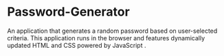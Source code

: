 # Password-Generator
An application that generates a random password based on user-selected criteria. This application runs in the browser and features dynamically updated HTML and CSS powered by JavaScript .
